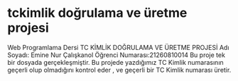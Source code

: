 # tckimlik doğrulama ve üretme projesi
Web Programlama Dersi TC KİMLİK DOĞRULAMA VE ÜRETME PROJESİ
Adı Soyadı: Emine Nur Çalışkanol
Öğrenci Numarası:21260810014
Bu proje tek bir dosyada gerçekleşmiştir. Bu projede yazdığımız TC Kimlik numarasının geçerli olup olmadığını kontrol eder ,
ve geçerli bir TC Kimlik numarası üretir.
